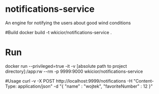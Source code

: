 # notifications-service
An engine for notifying the users about good wind conditions

#Build
docker build -t wkicior/notifications-service .

# Run
docker run --privileged=true -it -v [absolute path to project directory]:/app:rw --rm -p 9999:9000 wkicior/notifications-service

#Usage
curl -v -X POST http://localhost:9999/notifications -H "Content-Type: application/json" -d "{ \"name\" : \"wojtek\", \"favoriteNumber\" : 12 }"

